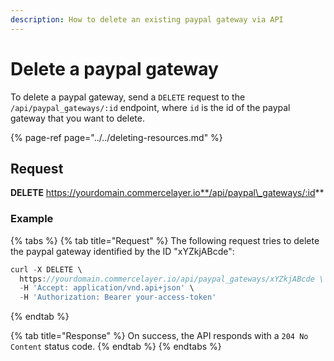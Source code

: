 ```yaml
---
description: How to delete an existing paypal gateway via API
---
```


# Delete a paypal gateway

To delete a paypal gateway, send a `DELETE` request to the `/api/paypal_gateways/:id` endpoint, where `id` is the id of the paypal gateway that you want to delete.

{% page-ref page="../../deleting-resources.md" %}

## Request

**DELETE** https://yourdomain.commercelayer.io**/api/paypal\_gateways/:id**

### Example

{% tabs %}
{% tab title="Request" %}
The following request tries to delete the paypal gateway identified by the ID "xYZkjABcde":

```javascript
curl -X DELETE \
  https://yourdomain.commercelayer.io/api/paypal_gateways/xYZkjABcde \
  -H 'Accept: application/vnd.api+json' \
  -H 'Authorization: Bearer your-access-token'
```
{% endtab %}

{% tab title="Response" %}
On success, the API responds with a `204 No Content` status code.
{% endtab %}
{% endtabs %}

